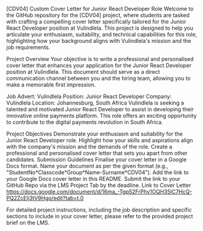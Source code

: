 [CDV04] Custom Cover Letter for Junior React Developer Role
Welcome to the GitHub repository for the [CDV04] project, where students are tasked with crafting a compelling cover letter specifically tailored for the Junior React Developer position at Vulindlela. This project is designed to help you articulate your enthusiasm, suitability, and technical capabilities for this role, highlighting how your background aligns with Vulindlela's mission and the job requirements.

Project Overview
Your objective is to write a professional and personalised cover letter that enhances your application for the Junior React Developer position at Vulindlela. This document should serve as a direct communication channel between you and the hiring team, allowing you to make a memorable first impression.

Job Advert: Vulindlela
Position: Junior React Developer
Company: Vulindlela
Location: Johannesburg, South Africa
Vulindlela is seeking a talented and motivated Junior React Developer to assist in developing their innovative online payments platform. This role offers an exciting opportunity to contribute to the digital payments revolution in South Africa.

Project Objectives
Demonstrate your enthusiasm and suitability for the Junior React Developer role.
Highlight how your skills and aspirations align with the company's mission and the demands of the role.
Create a professional and personalised cover letter that sets you apart from other candidates.
Submission Guidelines
Finalise your cover letter in a Google Docs format.
Name your document as per the given format (e.g., "StudentNo\*Classcode\*Group\*Name-Surname\*CDV04").
Add the link to your Google Docs cover letter in this README.
Submit the link to your GitHub Repo via the LMS Project Tab by the deadline.
Link to Cover Letter
https://docs.google.com/document/d/16ma_-Tgp52FrPhv1OQH35lC7HcQ-PQ2ZcEIj3tV9Hgo/edit?tab=t.0

For detailed project instructions, including the job description and specific sections to include in your cover letter, please refer to the provided project brief on the LMS.
